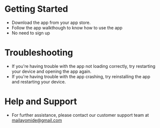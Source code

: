 # Getting Started
- Download the app from your app store. 
- Follow the app walkthough to know how to use the app
- No need to sign up

# Troubleshooting
- If you're having trouble with the app not loading correctly, try restarting your device and opening the app again. 
- If you're having trouble with the app crashing, try reinstalling the app and restarting your device.

# Help and Support
- For further assistance, please contact our customer support team at mailayomide@gmail.com 
